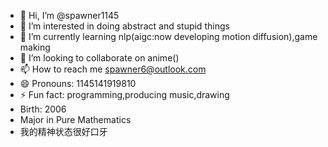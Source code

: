 - 👋 Hi, I’m @spawner1145
- 👀 I’m interested in doing abstract and stupid things
- 🌱 I’m currently learning nlp(aigc:now developing motion diffusion),game making
- 💞️ I’m looking to collaborate on anime()
- 📫 How to reach me spawner6@outlook.com
- 😄 Pronouns: 1145141919810
- ⚡ Fun fact: programming,producing music,drawing
- Birth: 2006
- Major in Pure Mathematics
- 我的精神状态很好口牙
<!---
spawner1145/spawner1145 is a ✨ special ✨ repository because its `README.md` (this file) appears on your GitHub profile.
You can click the Preview link to take a look at your changes.
--->
